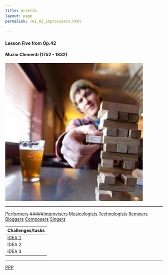 ```yaml
---
title: Arietta
layout: page
permalink: /G1_A1_improvisers.html

---
```



#### Lesson Five from Op.42

#### Muzio Clementi (1752 - 1832)

![Mou icon](https://github.com/Stuartbriner/portland/blob/gh-pages/images/me.jpeg)
***

[Performers](G1_A1_performers.html)
#####[Improvisers](G1_A1_improvisers.html)
[Musicologists](G1_A1_musicologists.html)
[Technologists](G1_A1_technologists.html)
[Remixers](G1_A1_remixers.html)
[Bloggers](G1_A1_bloggers.html)
[Composers](G1_A1_composers.html)
[Singers](G1_A1_singers.html)

| Challenges/tasks | 
| ------------ | 
| [IDEA 1](G1_A1_improvisers_idea_1.html)       |
| IDEA 2       |
| IDEA 3       |

***



[PPP](https://itunes.apple.com/gb/app/abrsm-piano-practice-partner/id891238739?mt=8>)



